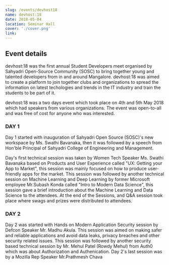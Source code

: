 ```yaml
---
slug: /events/devhost18
name: devhost:18
date: 2018-05-04
location: Seminar Hall
cover: './cover.png'
link:
---
```


## Event details
devhost:18 was the first annual Student Developers meet organised by Sahyadri Open-Source Community (SOSC) to bring together young and talented developers from in and around Mangalore. devhost:18 was aimed to create a platform to join together clubs and organizations to spread the information on latest techologies and trends in the IT industry and train the students to be part of it.

 devhost:18 was a two days event which took place on 4th and 5th May 2018 which had speakers from various organizations. The event was open-to-all and was free of cost for anyone who was interested. 

### DAY 1 
Day 1 started with inauguration of Sahyadri Open Source (SOSC)'s new workspace by Ms. Swathi Bavanaka, then it was followed by a speech from Hon'ble Principal of Sahyadri College of Engineering and Management.

Day's first technical session was taken by Women Tech Speaker Ms. Swathi Bavanaka based on Products and User Experience called "UX: Getting your App to Market", this session was mainly focused on how to produce user-friendly apps for the market. This session was followed by another technical session on Machine Learning and Deep Learning by former Microsoft employee Mr.Subash Konda called "Intro to Modern Data Science", this session gave a brief introduction about the Machine Learning and Data Science to the attendees. At the end of the Sessions, and Q&A session took place where swags and prizes were distributed to attendees.

### DAY 2 
Day 2 was started with Hands on Modern Application Security session by Defcon Speaker Mr. Madhu Akula. This session was aimed on making safer and reliable applications and avoid data leaks, privacy breaches and other security related issues. This session was followed by another security based technical session by Mr. Mehul Patel (Rowdy Mehul) from Auth0 which was about Authorization and Authenication.
Day 2's last session was by a Mozilla Rep Speaker Mr.Prathmesh Chava
